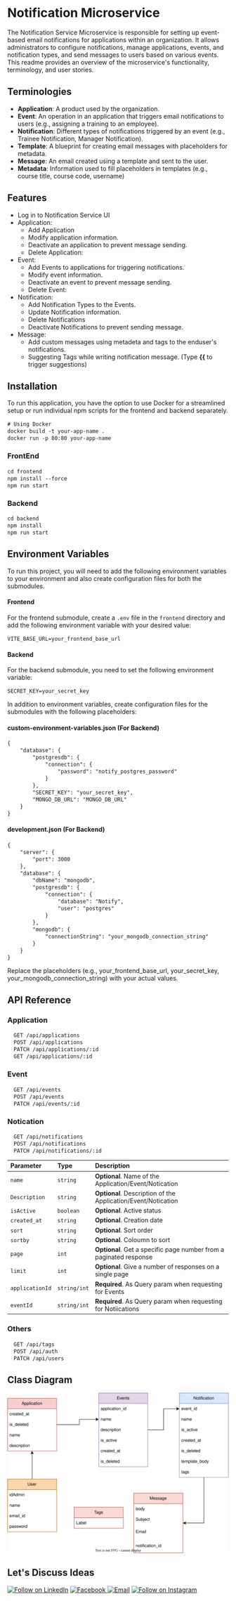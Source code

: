 
# Notification Microservice

The Notification Service Microservice is responsible for setting up event-based email notifications for applications within an organization. It allows administrators to configure notifications, manage applications, events, and notification types, and send messages to users based on various events. This readme provides an overview of the microservice's functionality, terminology, and user stories.

## Terminologies
- **Application**: A product used by the organization.
- **Event**: An operation in an application that triggers email notifications to users (e.g., assigning a training to an employee).
- **Notification**: Different types of notifications triggered by an event (e.g., Trainee Notification, Manager Notification).
- **Template**: A blueprint for creating email messages with placeholders for metadata.
- **Message**: An email created using a template and sent to the user.
- **Metadata**: Information used to fill placeholders in templates (e.g., course title, course code, username)



## Features

- Log in to Notification Service UI
- Application:
    - Add Application
    - Modify application information.
    - Deactivate an application to prevent message sending.
    - Delete Application:
- Event:
    - Add Events to applications for triggering notifications.
    - Modify event information.
    - Deactivate an event to prevent message sending.
    - Delete Event:
- Notification:
    - Add Notification Types to the Events.
    - Update Notification information.
    - Delete Notifications
    - Deactivate Notifications to prevent sending message.
- Message:
    - Add custom messages using metadeta and tags to the enduser's notifications.
    - Suggesting Tags while writing notification message. (Type **{{** to trigger suggestions)

## Installation

To run this application, you have the option to use Docker for a streamlined setup or run individual npm scripts for the frontend and backend separately.

```shell
# Using Docker
docker build -t your-app-name .
docker run -p 80:80 your-app-name
```

### FrontEnd
    cd frontend
    npm install --force
    npm run start
    
### Backend
    cd backend
    npm install
    npm run start


## Environment Variables

To run this project, you will need to add the following environment variables to your environment and also create configuration files for both the submodules.

#### Frontend

For the frontend submodule, create a `.env` file in the `frontend` directory and add the following environment variable with your desired value:

```plaintext
VITE_BASE_URL=your_frontend_base_url
```
#### Backend
For the backend submodule, you need to set the following environment variable:
```plaintext
SECRET_KEY=your_secret_key
```

In addition to environment variables, create configuration files for the submodules with the following placeholders:

#### custom-environment-variables.json (For Backend)

    {
        "database": {
            "postgresdb": {
                "connection": {
                    "password": "notify_postgres_password"
                }
            },
            "SECRET_KEY": "your_secret_key",
            "MONGO_DB_URL": "MONGO_DB_URL"
        }
    }

#### development.json (For Backend)

    {
        "server": {
            "port": 3000
        },
        "database": {
            "dbName": "mongodb",
            "postgresdb": {
                "connection": {
                    "database": "Notify",
                    "user": "postgres"
                }
            },
            "mongodb": {
                "connectionString": "your_mongodb_connection_string"
            }
        }
    }

Replace the placeholders (e.g., your_frontend_base_url, your_secret_key, your_mongodb_connection_string) with your actual values.





## API Reference


### Application
```plaintext
  GET /api/applications
  POST /api/applications
  PATCH /api/applications/:id
  GET /api/applications/:id
```
### Event
```plaintext
  GET /api/events
  POST /api/events
  PATCH /api/events/:id
```
### Notication
```plaintext
  GET /api/notifications
  POST /api/notifications
  PATCH /api/notifications/:id
```

| Parameter | Type     | Description                |
| :-------- | :------- | :------------------------- |
| `name` | `string` | **Optional**. Name of the Application/Event/Notication |
| `Description` | `string` | **Optional**. Description of the Application/Event/Notication |
| `isActive` | `boolean` | **Optional**.  Active status |
| `created_at` | `string` | **Optional**. Creation date |
| `sort` | `string` | **Optional**. Sort order |
| `sortby` | `string` | **Optional**. Coloumn to sort|
| `page` | `int` | **Optional**. Get a specific page number from a paginated response |
| `limit` | `int` | **Optional**. Give a number of responses on a single page |
| `applicationId` | `string/int` | **Required**. As Query param when requesting for Events |
| `eventId` | `string/int` | **Required**. As Query param when requesting for Notiications |

### Others
```plaintext
  GET /api/tags
  POST /api/auth
  PATCH /api/users
```


## Class Diagram
![Class Diagram](classdiag.svg)



## Let's Discuss Ideas
<p align="left">
  <a href="https://www.linkedin.com/in/hassan-naeem-357001192/"><img title="Follow on LinkedIn" src="https://img.shields.io/badge/LinkedIn-0077B5?style=for-the-badge&logo=linkedin&logoColor=white"/></a>
<a target="_blank" href="https://Facebook.com/hassannaeem53"> <img alt="Facebook" src="https://img.shields.io/badge/Facebook-%231877F2.svg?&style=for-the-badge&logo=Facebook&logoColor=white"/>
</a>
  <a href="mailto:hassannaeem53@gmail.com"><img title="Email" src="https://img.shields.io/badge/Gmail-D14836?style=for-the-badge&logo=gmail&logoColor=white"/></a>
  <a href="https://www.instagram.com/hassannaeem53/"><img title="Follow on Instagram" src="https://img.shields.io/badge/Instagram-E4405F?style=for-the-badge&logo=instagram&logoColor=white"/></a>
</p>



